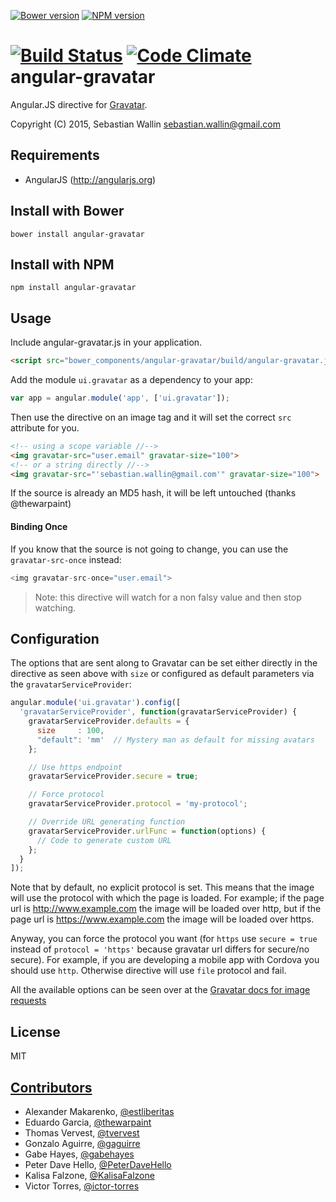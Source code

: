 [![Bower version](https://badge.fury.io/bo/angular-gravatar.svg)](http://badge.fury.io/bo/angular-gravatar)
[![NPM version](https://badge.fury.io/js/angular-gravatar.svg)](http://badge.fury.io/js/angular-gravatar)

[![Build Status](https://travis-ci.org/wallin/angular-gravatar.svg?branch=master)](https://travis-ci.org/wallin/angular-gravatar)
[![Code Climate](https://codeclimate.com/github/wallin/angular-gravatar.svg)](https://codeclimate.com/github/wallin/angular-gravatar)
angular-gravatar
==============

Angular.JS directive for [Gravatar](http://www.gravatar.com).

Copyright (C) 2015, Sebastian Wallin <sebastian.wallin@gmail.com>

Requirements
-----

* AngularJS (http://angularjs.org)

Install with Bower
-----

```
bower install angular-gravatar
```

Install with NPM
-----

```
npm install angular-gravatar
```

Usage
-----
Include angular-gravatar.js in your application.

```html
<script src="bower_components/angular-gravatar/build/angular-gravatar.js"></script>
```

Add the module `ui.gravatar` as a dependency to your app:

```js
var app = angular.module('app', ['ui.gravatar']);
```

Then use the directive on an image tag and it will set the correct `src`
attribute for you.

```html
<!-- using a scope variable //-->
<img gravatar-src="user.email" gravatar-size="100">
<!-- or a string directly //-->
<img gravatar-src="'sebastian.wallin@gmail.com'" gravatar-size="100">
```

If the source is already an MD5 hash, it will be left untouched (thanks @thewarpaint)

#### Binding Once

If you know that the source is not going to change, you can use the `gravatar-src-once` instead:

```js
<img gravatar-src-once="user.email">
```

> Note: this directive will watch for a non falsy value and then stop watching.

Configuration
-----

The options that are sent along to Gravatar can be set either
directly in the directive as seen above with `size` or configured as default
parameters via the `gravatarServiceProvider`:

```js
angular.module('ui.gravatar').config([
  'gravatarServiceProvider', function(gravatarServiceProvider) {
    gravatarServiceProvider.defaults = {
      size     : 100,
      "default": 'mm'  // Mystery man as default for missing avatars
    };

    // Use https endpoint
    gravatarServiceProvider.secure = true;

    // Force protocol
    gravatarServiceProvider.protocol = 'my-protocol';

    // Override URL generating function
    gravatarServiceProvider.urlFunc = function(options) {
      // Code to generate custom URL
    };
  }
]);
```

Note that by default, no explicit protocol is set. This means that the image will use the protocol with which the page is loaded. For example; if the page url is http://www.example.com the image will be loaded over http, but if the page url is https://www.example.com the image will be loaded over https.

Anyway, you can force the protocol you want (for `https` use `secure = true` instead of `protocol = 'https'` because gravatar url differs for secure/no secure).
For example, if you are developing a mobile app with Cordova you should use `http`. Otherwise directive will use `file` protocol and fail.

All the available options can be seen over at the [Gravatar docs for image
requests](https://sv.gravatar.com/site/implement/images/)

License
-----

MIT

[Contributors](https://github.com/wallin/angular-gravatar/graphs/contributors)
-----
* Alexander Makarenko, [@estliberitas](https://github.com/estliberitas)
* Eduardo Garcia, [@thewarpaint](https://github.com/thewarpaint)
* Thomas Vervest, [@tvervest](https://github.com/tvervest)
* Gonzalo Aguirre, [@gaguirre](https://github.com/gaguirre)
* Gabe Hayes, [@gabehayes](https://github.com/gabehayes)
* Peter Dave Hello, [@PeterDaveHello](https://github.com/PeterDaveHello)
* Kalisa Falzone, [@KalisaFalzone](https://github.com/KalisaFalzone)
* Victor Torres, [@ictor-torres](https://github.com/victor-torres)

